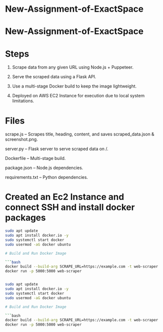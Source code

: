 # New-Assignment-of-ExactSpace

# New-Assignment-of-ExactSpace

# Steps
1. Scrape data from any given URL using Node.js + Puppeteer.

2. Serve the scraped data using a Flask API.

3. Use a multi-stage Docker build to keep the image lightweight.

4. Deployed on AWS EC2 Instance for execution due to local system limitations.


# Files
scrape.js – Scrapes title, heading, content, and saves scraped_data.json & screenshot.png.

server.py – Flask server to serve scraped data on /.

Dockerfile – Multi-stage build.

package.json – Node.js dependencies.

requirements.txt – Python dependencies.

# Created an Ec2 Instance and connect SSH and install docker packages

```bash
sudo apt update
sudo apt install docker.io -y
sudo systemctl start docker
sudo usermod -aG docker ubuntu

# Build and Run Docker Image

```bash
docker build --build-arg SCRAPE_URL=https://example.com -t web-scraper .
docker run -p 5000:5000 web-scraper


sudo apt update
sudo apt install docker.io -y
sudo systemctl start docker
sudo usermod -aG docker ubuntu

# Build and Run Docker Image

```bash
docker build --build-arg SCRAPE_URL=https://example.com -t web-scraper .
docker run -p 5000:5000 web-scraper
